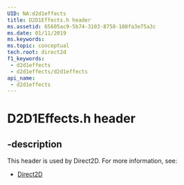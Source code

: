 ```yaml
---
UID: NA:d2d1effects
title: D2D1Effects.h header
ms.assetid: 65605ac9-5b74-3103-8758-108fa3e75a3c
ms.date: 01/11/2019
ms.keywords: 
ms.topic: conceptual
tech.root: direct2d
f1_keywords:
 - d2d1effects
 - d2d1effects/d2d1effects
api_name:
 - d2d1effects
---
```


# D2D1Effects.h header


## -description

This header is used by Direct2D. For more information, see:

- [Direct2D](../_direct2d/index.md)

